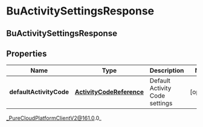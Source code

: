# BuActivitySettingsResponse

## BuActivitySettingsResponse

## Properties

|Name | Type | Description | Notes|
|------------ | ------------- | ------------- | -------------|
| **defaultActivityCode** | [**ActivityCodeReference**](ActivityCodeReference) | Default Activity Code settings | [optional] |



_PureCloudPlatformClientV2@161.0.0_
